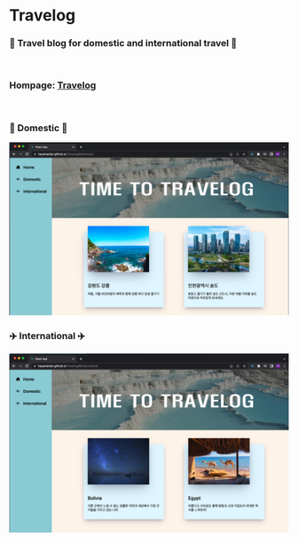 <h1>Travelog</h1>
<h3>🌟 Travel blog for domestic and international travel 🌟</h3>

<br/>

### Hompage: [Travelog](https://hayamaster.github.io/Travelog)

<br/>

### 🚆 Domestic 🚆
<img src="./src/images/domestic.png">

<br/>

### ✈️ International ✈️
<img src="./src/images/international.png">
